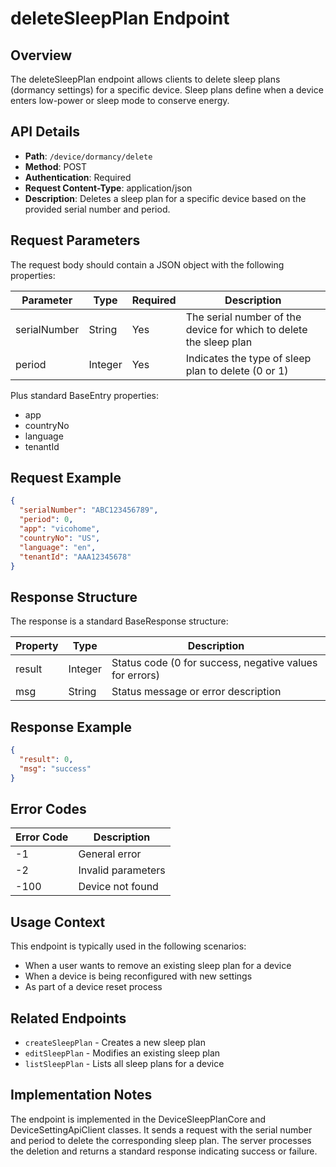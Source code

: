 # deleteSleepPlan Endpoint

## Overview
The deleteSleepPlan endpoint allows clients to delete sleep plans (dormancy settings) for a specific device. Sleep plans define when a device enters low-power or sleep mode to conserve energy.

## API Details
- **Path**: `/device/dormancy/delete`
- **Method**: POST
- **Authentication**: Required
- **Request Content-Type**: application/json
- **Description**: Deletes a sleep plan for a specific device based on the provided serial number and period.

## Request Parameters
The request body should contain a JSON object with the following properties:

| Parameter | Type | Required | Description |
|-----------|------|----------|-------------|
| serialNumber | String | Yes | The serial number of the device for which to delete the sleep plan |
| period | Integer | Yes | Indicates the type of sleep plan to delete (0 or 1) |

Plus standard BaseEntry properties:
- app
- countryNo
- language
- tenantId

## Request Example
```json
{
  "serialNumber": "ABC123456789",
  "period": 0,
  "app": "vicohome",
  "countryNo": "US",
  "language": "en",
  "tenantId": "AAA12345678"
}
```

## Response Structure
The response is a standard BaseResponse structure:

| Property | Type | Description |
|----------|------|-------------|
| result | Integer | Status code (0 for success, negative values for errors) |
| msg | String | Status message or error description |

## Response Example
```json
{
  "result": 0,
  "msg": "success"
}
```

## Error Codes
| Error Code | Description |
|------------|-------------|
| -1 | General error |
| -2 | Invalid parameters |
| -100 | Device not found |

## Usage Context
This endpoint is typically used in the following scenarios:
- When a user wants to remove an existing sleep plan for a device
- When a device is being reconfigured with new settings
- As part of a device reset process

## Related Endpoints
- `createSleepPlan` - Creates a new sleep plan
- `editSleepPlan` - Modifies an existing sleep plan
- `listSleepPlan` - Lists all sleep plans for a device

## Implementation Notes
The endpoint is implemented in the DeviceSleepPlanCore and DeviceSettingApiClient classes. It sends a request with the serial number and period to delete the corresponding sleep plan. The server processes the deletion and returns a standard response indicating success or failure.